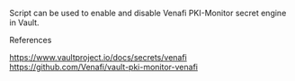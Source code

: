 Script can be used to enable and disable Venafi PKI-Monitor secret engine in Vault.

References

https://www.vaultproject.io/docs/secrets/venafi
https://github.com/Venafi/vault-pki-monitor-venafi
